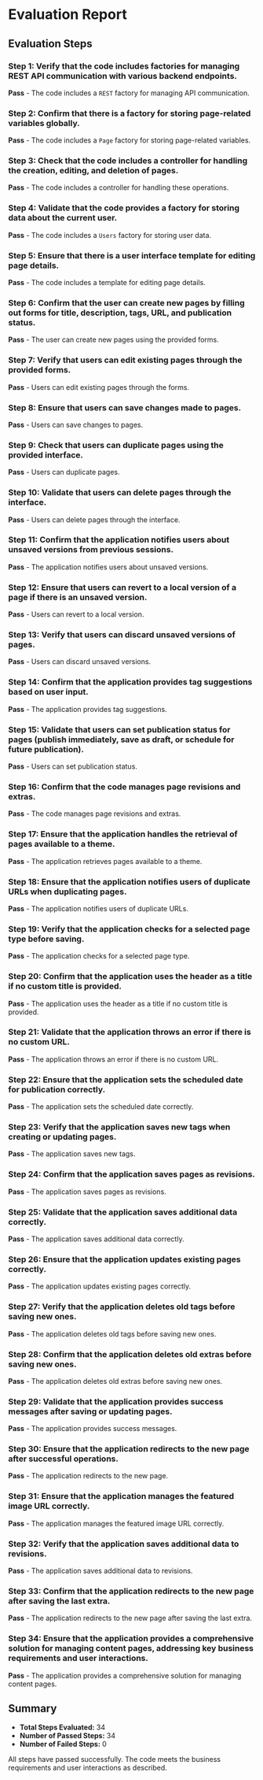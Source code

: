 # Evaluation Report

## Evaluation Steps

### Step 1: Verify that the code includes factories for managing REST API communication with various backend endpoints.
**Pass** - The code includes a `REST` factory for managing API communication.

### Step 2: Confirm that there is a factory for storing page-related variables globally.
**Pass** - The code includes a `Page` factory for storing page-related variables.

### Step 3: Check that the code includes a controller for handling the creation, editing, and deletion of pages.
**Pass** - The code includes a controller for handling these operations.

### Step 4: Validate that the code provides a factory for storing data about the current user.
**Pass** - The code includes a `Users` factory for storing user data.

### Step 5: Ensure that there is a user interface template for editing page details.
**Pass** - The code includes a template for editing page details.

### Step 6: Confirm that the user can create new pages by filling out forms for title, description, tags, URL, and publication status.
**Pass** - The user can create new pages using the provided forms.

### Step 7: Verify that users can edit existing pages through the provided forms.
**Pass** - Users can edit existing pages through the forms.

### Step 8: Ensure that users can save changes made to pages.
**Pass** - Users can save changes to pages.

### Step 9: Check that users can duplicate pages using the provided interface.
**Pass** - Users can duplicate pages.

### Step 10: Validate that users can delete pages through the interface.
**Pass** - Users can delete pages through the interface.

### Step 11: Confirm that the application notifies users about unsaved versions from previous sessions.
**Pass** - The application notifies users about unsaved versions.

### Step 12: Ensure that users can revert to a local version of a page if there is an unsaved version.
**Pass** - Users can revert to a local version.

### Step 13: Verify that users can discard unsaved versions of pages.
**Pass** - Users can discard unsaved versions.

### Step 14: Confirm that the application provides tag suggestions based on user input.
**Pass** - The application provides tag suggestions.

### Step 15: Validate that users can set publication status for pages (publish immediately, save as draft, or schedule for future publication).
**Pass** - Users can set publication status.

### Step 16: Confirm that the code manages page revisions and extras.
**Pass** - The code manages page revisions and extras.

### Step 17: Ensure that the application handles the retrieval of pages available to a theme.
**Pass** - The application retrieves pages available to a theme.

### Step 18: Ensure that the application notifies users of duplicate URLs when duplicating pages.
**Pass** - The application notifies users of duplicate URLs.

### Step 19: Verify that the application checks for a selected page type before saving.
**Pass** - The application checks for a selected page type.

### Step 20: Confirm that the application uses the header as a title if no custom title is provided.
**Pass** - The application uses the header as a title if no custom title is provided.

### Step 21: Validate that the application throws an error if there is no custom URL.
**Pass** - The application throws an error if there is no custom URL.

### Step 22: Ensure that the application sets the scheduled date for publication correctly.
**Pass** - The application sets the scheduled date correctly.

### Step 23: Verify that the application saves new tags when creating or updating pages.
**Pass** - The application saves new tags.

### Step 24: Confirm that the application saves pages as revisions.
**Pass** - The application saves pages as revisions.

### Step 25: Validate that the application saves additional data correctly.
**Pass** - The application saves additional data correctly.

### Step 26: Ensure that the application updates existing pages correctly.
**Pass** - The application updates existing pages correctly.

### Step 27: Verify that the application deletes old tags before saving new ones.
**Pass** - The application deletes old tags before saving new ones.

### Step 28: Confirm that the application deletes old extras before saving new ones.
**Pass** - The application deletes old extras before saving new ones.

### Step 29: Validate that the application provides success messages after saving or updating pages.
**Pass** - The application provides success messages.

### Step 30: Ensure that the application redirects to the new page after successful operations.
**Pass** - The application redirects to the new page.

### Step 31: Ensure that the application manages the featured image URL correctly.
**Pass** - The application manages the featured image URL correctly.

### Step 32: Verify that the application saves additional data to revisions.
**Pass** - The application saves additional data to revisions.

### Step 33: Confirm that the application redirects to the new page after saving the last extra.
**Pass** - The application redirects to the new page after saving the last extra.

### Step 34: Ensure that the application provides a comprehensive solution for managing content pages, addressing key business requirements and user interactions.
**Pass** - The application provides a comprehensive solution for managing content pages.

## Summary

- **Total Steps Evaluated:** 34
- **Number of Passed Steps:** 34
- **Number of Failed Steps:** 0

All steps have passed successfully. The code meets the business requirements and user interactions as described.